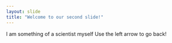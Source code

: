 ```yaml
---
layout: slide
title: "Welcome to our second slide!"
---
```

I am something of a scientist myself
Use the left arrow to go back!
